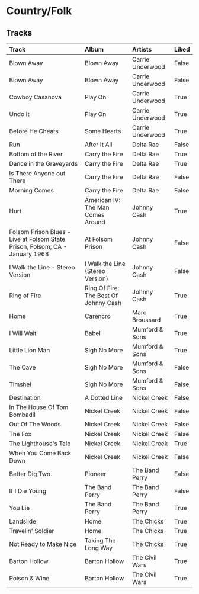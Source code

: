 # Country/Folk

## Tracks

| Track                                                                        | Album                                 | Artists          | Liked   |
|:-----------------------------------------------------------------------------|:--------------------------------------|:-----------------|:--------|
| Blown Away                                                                   | Blown Away                            | Carrie Underwood | False   |
| Blown Away                                                                   | Blown Away                            | Carrie Underwood | False   |
| Cowboy Casanova                                                              | Play On                               | Carrie Underwood | True    |
| Undo It                                                                      | Play On                               | Carrie Underwood | True    |
| Before He Cheats                                                             | Some Hearts                           | Carrie Underwood | True    |
| Run                                                                          | After It All                          | Delta Rae        | False   |
| Bottom of the River                                                          | Carry the Fire                        | Delta Rae        | True    |
| Dance in the Graveyards                                                      | Carry the Fire                        | Delta Rae        | True    |
| Is There Anyone out There                                                    | Carry the Fire                        | Delta Rae        | False   |
| Morning Comes                                                                | Carry the Fire                        | Delta Rae        | False   |
| Hurt                                                                         | American IV: The Man Comes Around     | Johnny Cash      | True    |
| Folsom Prison Blues - Live at Folsom State Prison, Folsom, CA - January 1968 | At Folsom Prison                      | Johnny Cash      | False   |
| I Walk the Line - Stereo Version                                             | I Walk the Line (Stereo Version)      | Johnny Cash      | False   |
| Ring of Fire                                                                 | Ring Of Fire: The Best Of Johnny Cash | Johnny Cash      | True    |
| Home                                                                         | Carencro                              | Marc Broussard   | True    |
| I Will Wait                                                                  | Babel                                 | Mumford & Sons   | True    |
| Little Lion Man                                                              | Sigh No More                          | Mumford & Sons   | True    |
| The Cave                                                                     | Sigh No More                          | Mumford & Sons   | False   |
| Timshel                                                                      | Sigh No More                          | Mumford & Sons   | False   |
| Destination                                                                  | A Dotted Line                         | Nickel Creek     | False   |
| In The House Of Tom Bombadil                                                 | Nickel Creek                          | Nickel Creek     | False   |
| Out Of The Woods                                                             | Nickel Creek                          | Nickel Creek     | False   |
| The Fox                                                                      | Nickel Creek                          | Nickel Creek     | False   |
| The Lighthouse's Tale                                                        | Nickel Creek                          | Nickel Creek     | True    |
| When You Come Back Down                                                      | Nickel Creek                          | Nickel Creek     | False   |
| Better Dig Two                                                               | Pioneer                               | The Band Perry   | False   |
| If I Die Young                                                               | The Band Perry                        | The Band Perry   | False   |
| You Lie                                                                      | The Band Perry                        | The Band Perry   | True    |
| Landslide                                                                    | Home                                  | The Chicks       | True    |
| Travelin' Soldier                                                            | Home                                  | The Chicks       | True    |
| Not Ready to Make Nice                                                       | Taking The Long Way                   | The Chicks       | True    |
| Barton Hollow                                                                | Barton Hollow                         | The Civil Wars   | True    |
| Poison & Wine                                                                | Barton Hollow                         | The Civil Wars   | True    |